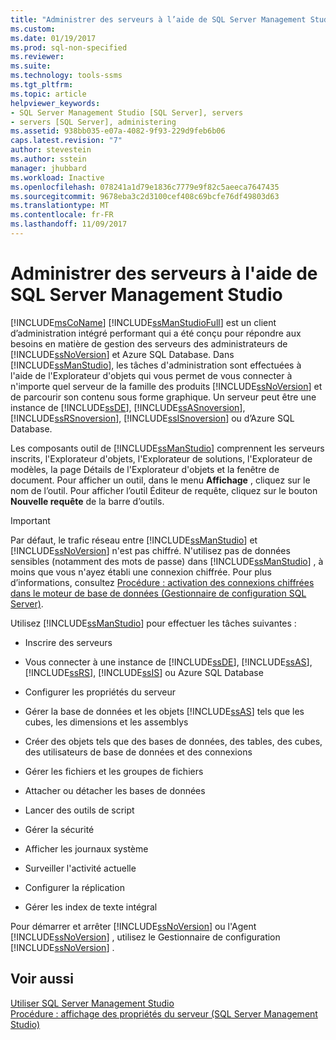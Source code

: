 ```yaml
---
title: "Administrer des serveurs à l’aide de SQL Server Management Studio | Microsoft Docs"
ms.custom: 
ms.date: 01/19/2017
ms.prod: sql-non-specified
ms.reviewer: 
ms.suite: 
ms.technology: tools-ssms
ms.tgt_pltfrm: 
ms.topic: article
helpviewer_keywords:
- SQL Server Management Studio [SQL Server], servers
- servers [SQL Server], administering
ms.assetid: 938bb035-e07a-4082-9f93-229d9feb6b06
caps.latest.revision: "7"
author: stevestein
ms.author: sstein
manager: jhubbard
ms.workload: Inactive
ms.openlocfilehash: 078241a1d79e1836c7779e9f82c5aeeca7647435
ms.sourcegitcommit: 9678eba3c2d3100cef408c69bcfe76df49803d63
ms.translationtype: MT
ms.contentlocale: fr-FR
ms.lasthandoff: 11/09/2017
---
```

# <a name="administer-servers-with-sql-server-management-studio"></a>Administrer des serveurs à l'aide de SQL Server Management Studio
[!INCLUDE[msCoName](../includes/msconame_md.md)] [!INCLUDE[ssManStudioFull](../includes/ssmanstudiofull_md.md)] est un client d’administration intégré performant qui a été conçu pour répondre aux besoins en matière de gestion des serveurs des administrateurs de [!INCLUDE[ssNoVersion](../includes/ssnoversion_md.md)] et Azure SQL Database. Dans [!INCLUDE[ssManStudio](../includes/ssmanstudio_md.md)], les tâches d'administration sont effectuées à l'aide de l'Explorateur d'objets qui vous permet de vous connecter à n'importe quel serveur de la famille des produits [!INCLUDE[ssNoVersion](../includes/ssnoversion_md.md)] et de parcourir son contenu sous forme graphique. Un serveur peut être une instance de [!INCLUDE[ssDE](../includes/ssde_md.md)], [!INCLUDE[ssASnoversion](../includes/ssasnoversion_md.md)], [!INCLUDE[ssRSnoversion](../includes/ssrsnoversion_md.md)], [!INCLUDE[ssISnoversion](../includes/ssisnoversion_md.md)] ou d’Azure SQL Database.  
  
Les composants outil de [!INCLUDE[ssManStudio](../includes/ssmanstudio_md.md)] comprennent les serveurs inscrits, l'Explorateur d'objets, l'Explorateur de solutions, l'Explorateur de modèles, la page Détails de l'Explorateur d'objets et la fenêtre de document. Pour afficher un outil, dans le menu **Affichage** , cliquez sur le nom de l’outil. Pour afficher l’outil Éditeur de requête, cliquez sur le bouton **Nouvelle requête** de la barre d’outils.  
  
> [!IMPORTANT]  
> Par défaut, le trafic réseau entre [!INCLUDE[ssManStudio](../includes/ssmanstudio_md.md)] et [!INCLUDE[ssNoVersion](../includes/ssnoversion_md.md)] n'est pas chiffré. N'utilisez pas de données sensibles (notamment des mots de passe) dans [!INCLUDE[ssManStudio](../includes/ssmanstudio_md.md)] , à moins que vous n'ayez établi une connexion chiffrée. Pour plus d’informations, consultez [Procédure : activation des connexions chiffrées dans le moteur de base de données (Gestionnaire de configuration SQL Server)](http://msdn.microsoft.com/en-us/e1e55519-97ec-4404-81ef-881da3b42006).  
  
Utilisez [!INCLUDE[ssManStudio](../includes/ssmanstudio_md.md)] pour effectuer les tâches suivantes :  
  
-   Inscrire des serveurs  
  
-   Vous connecter à une instance de [!INCLUDE[ssDE](../includes/ssde_md.md)], [!INCLUDE[ssAS](../includes/ssas_md.md)], [!INCLUDE[ssRS](../includes/ssrs_md.md)],  [!INCLUDE[ssIS](../includes/ssis_md.md)] ou Azure SQL Database  
  
-   Configurer les propriétés du serveur  
  
-   Gérer la base de données et les objets [!INCLUDE[ssAS](../includes/ssas_md.md)] tels que les cubes, les dimensions et les assemblys  
  
-   Créer des objets tels que des bases de données, des tables, des cubes, des utilisateurs de base de données et des connexions  
  
-   Gérer les fichiers et les groupes de fichiers  
  
-   Attacher ou détacher les bases de données  
  
-   Lancer des outils de script  
  
-   Gérer la sécurité  
  
-   Afficher les journaux système  
  
-   Surveiller l'activité actuelle  
  
-   Configurer la réplication  
  
-   Gérer les index de texte intégral  
  
Pour démarrer et arrêter [!INCLUDE[ssNoVersion](../includes/ssnoversion_md.md)] ou l'Agent [!INCLUDE[ssNoVersion](../includes/ssnoversion_md.md)] , utilisez le Gestionnaire de configuration [!INCLUDE[ssNoVersion](../includes/ssnoversion_md.md)] .  
  
## <a name="see-also"></a>Voir aussi  
[Utiliser SQL Server Management Studio](../ssms/use-sql-server-management-studio.md)  
[Procédure : affichage des propriétés du serveur (SQL Server Management Studio)](http://msdn.microsoft.com/en-us/55f3ac04-5626-4ad2-96bd-a1f1b079659d)  
  
